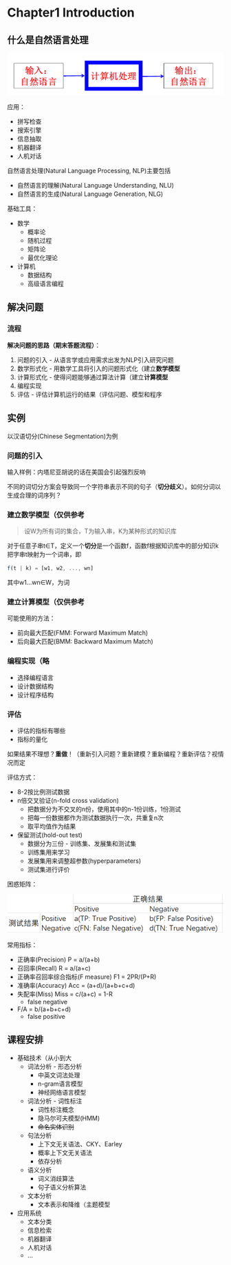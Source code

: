 # Chapter1 Introduction

## 什么是自然语言处理

![1-1](img/1-1.png)

应用：
- 拼写检查
- 搜索引擎
- 信息抽取
- 机器翻译
- 人机对话

自然语言处理(Natural Language Processing, NLP)主要包括
- 自然语言的理解(Natural Language Understanding, NLU)
- 自然语言的生成(Natural Language Generation, NLG)

基础工具：
- 数学
  - 概率论
  - 随机过程
  - 矩阵论
  - 最优化理论
- 计算机
  - 数据结构
  - 高级语言编程

## 解决问题

### 流程

**解决问题的思路（期末答题流程）**：
1. 问题的引入 - 从语言学或应用需求出发为NLP引入研究问题
2. 数学形式化 - 用数学工具将引入的问题形式化（建立**数学模型**
3. 计算形式化 - 使得问题能够通过算法计算（建立**计算模型**
4. 编程实现
5. 评估 - 评估计算机运行的结果（评估问题、模型和程序

## 实例

以汉语切分(Chinese Segmentation)为例

### 问题的引入

输入样例：内塔尼亚胡说的话在美国会引起强烈反响

不同的词切分方案会导致同一个字符串表示不同的句子（**切分歧义**）。如何分词以生成合理的词序列？

### 建立数学模型（仅供参考

>设W为所有词的集合，T为输入串，K为某种形式的知识库

对于任意子串t∈T，定义一个**切分**是一个函数f，函数f根据知识库中的部分知识k把字串t映射为一个词串，即

```js
f(t | k) = [w1, w2, ..., wn]
```

其中w1...wn∈W，为词

### 建立计算模型（仅供参考

可能使用的方法：
- 前向最大匹配(FMM: Forward Maximum Match)
- 后向最大匹配(BMM: Backward Maximum Match)

### 编程实现（略

- 选择编程语言
- 设计数据结构
- 设计程序结构

### 评估

- 评估的指标有哪些
- 指标的量化

如果结果不理想？**重做**！（重新引入问题？重新建模？重新编程？重新评估？视情况而定

评估方式：
- 8-2按比例测试数据
- n倍交叉验证(n-fold cross validation)
  - 把数据分为不交叉的n份，使用其中的n-1份训练，1份测试
  - 把每一份数据都作为测试数据执行一次，共重复n次
  - 取平均值作为结果
- 保留测试(hold-out test)
  - 数据分为三份 - 训练集、发展集和测试集
  - 训练集用来学习
  - 发展集用来调整超参数(hyperparameters)
  - 测试集进行评价

困惑矩阵：

![1-2](img/1-2.png)

常用指标：
- 正确率(Precision) P = a/(a+b)
- 召回率(Recall) R = a/(a+c)
- 正确率召回率综合指标(F measure) F1 = 2PR/(P+R)
- 准确率(Accuracy) Acc = (a+d)/(a+b+c+d)
- 失配率(Miss) Miss = c/(a+c) = 1-R
  - false negative
- F/A = b/(a+b+c+d)
  - false positive

## 课程安排

- 基础技术（从小到大
  - 词法分析 - 形态分析
    - 中英文词法处理
    - n-gram语言模型
    - 神经网络语言模型
  - 词法分析 - 词性标注
    - 词性标注概念
    - 隐马尔可夫模型(HMM)
    - ~~命名实体识别~~
  - 句法分析
    - 上下文无关语法、CKY、Earley
    - 概率上下文无关语法
    - 依存分析
  - 语义分析
    - 词义消歧算法
    - 句子语义分析算法
  - 文本分析
    - 文本表示和降维（主题模型
- 应用系统
  - 文本分类
  - 信息检索
  - 机器翻译
  - 人机对话
  - ...